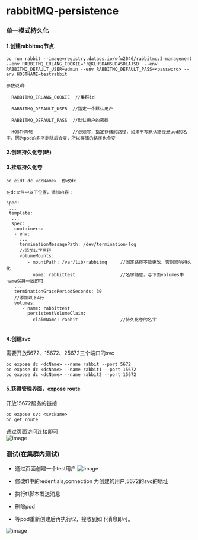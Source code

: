 # rabbitMQ-persistence

### 单一模式持久化

#### 1.创建rabbitmq节点.

```
oc run rabbit --image=registry.dataos.io/wfw2046/rabbitmq:3-management --env RABBITMQ_ERLANG_COOKIE='!@KLHSDAHSUDASDLAJSD' --env RABBITMQ_DEFAULT_USER=admin --env RABBITMQ_DEFAULT_PASS=<password> --env HOSTNAME=testrabbit

参数说明:

  RABBITMQ_ERLANG_COOKIE  //集群id
  
  RABBITMQ_DEFAULT_USER  //指定一个默认用户
  
  RABBITMQ_DEFAULT_PASS  //默认用户的密码
  
  HOSTNAME               //必须写，指定存储的路径，如果不写默认路径是pod的名字，因为pod的名字删除后会变，所以存储的路径也会变
```
#### 2.创建持久化卷(略)

#### 3.挂载持久化卷

```
oc eidt dc <dcName>  修改dc

在dc文件中以下位置，添加内容：

spec:
 ...
 template:
  ...
  spec:
   containers:
   - env:
     ...
     terminationMessagePath: /dev/termination-log
     //添加以下三行
     volumeMounts:
        - mountPath: /var/lib/rabbitmq     //固定路径不能更改，否则影响持久化 
          name: rabbittest                 //名字随意，与下面volumes中name保持一致即可
   ...
   terminationGracePeriodSeconds: 30
   //添加以下4行
   volumes:
      - name: rabbittest
        persistentVolumeClaim:
          claimName: rabbit                //持久化卷的名字
          
```

#### 4.创建svc

需要开放5672、15672、25672三个端口的svc 

```
oc expose dc <dcName> --name rabbit --port 5672
oc expose dc <dcName> --name rabbit1 --port 15672
oc expose dc <dcName> --name rabbit2 --port 15672
```
#### 5.获得管理界面，expose route
开放15672服务的链接
```
oc expose svc <svcName>
oc get route
```

通过页面访问连接即可                                  
![image](https://github.com/asiainfoLDP/rabbitMQ-persistence/blob/master/20161024132106.png)


### 测试(在集群内测试)
* 通过页面创建一个test用户
![image](https://github.com/asiainfoLDP/rabbitMQ-persistence/blob/master/20161024132339.png)

* 修改t1中的redentials,connection 为创建的用户,5672的svc的地址

* 执行t1脚本发送消息

* 删除pod

* 等pod重新创建后再执行t2，接收到如下消息即可。 

![image](https://github.com/asiainfoLDP/rabbitMQ-persistence/blob/master/20161024134133.png)

